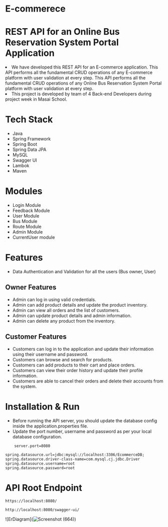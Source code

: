 # E-commerece

# REST API for an Online Bus Reservation System Portal  Application
<li>We have developed this REST API for an E-commerce application. This API performs all the fundamental CRUD operations of any E-commerce platform with user validation at every step. This API performs
  all the fundamental CRUD operations of any Online Bus Reservation System Portal  platform with user validation at every step.</li>
<li>This project is developed by team of 4 Back-end Developers during project week in Masai School.</li>










# Tech Stack
- Java
- Spring Framework
- Spring Boot
- Spring Data JPA
- MySQL
- Swagger UI
- Lambok
- Maven


# Modules

- Login Module
- Feedback Module
- User Module
- Bus Module
- Route Module
- Admin Module
- CurrentUser module



# Features

- Data Authentication and Validation for all the users (Bus owner, User)

## Owner Features
- Admin can log in using valid credentials.
- Admin can add product details and update the product inventory.
- Admin can view all orders and the list of customers.
- Admin can update product details and admin information.
- Admin can delete any product from the inventory.


## Customer Features
- Customers can log in to the application and update their information using their username and password.
- Customers can browse and search for products.
- Customers can add products to their cart and place orders.
- Customers can view their order history and update their profile information.
- Customers are able to cancel their orders and delete their accounts from the system.


# Installation & Run
 - Before running the API server, you should update the database config inside the application.properties file.
- Update the port number, username and password as per your local database configuration.

```
    server.port=8080

spring.datasource.url=jdbc:mysql://localhost:3306/EcommerceDB;
spring.datasource.driver-class-name=com.mysql.cj.jdbc.Driver
spring.datasource.username=root
spring.datasource.password=root

```

# API Root Endpoint
```
https://localhost:8080/
```
```
http://localhost:8080/swagger-ui/
```


![ErDiagram](![Screenshot (664)](https://github.com/ChanduDhakad/E-commerece/assets/97527158/db86d3af-26ab-4203-99cb-487cace50421))



